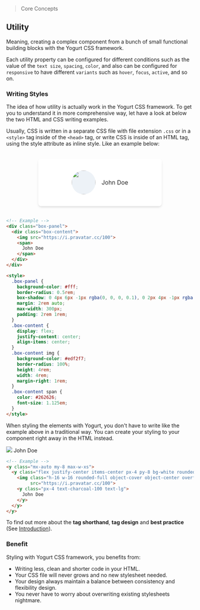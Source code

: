 > Core Concepts

## Utility

Meaning, creating a complex component from a bunch of small functional building blocks with the Yogurt CSS framework.

Each utility property can be configured for different conditions such as the value of the `text size`, `spacing`, `color`, and also can be configured for `responsive` to have different `variants` such as `hover`, `focus`, `active`, and so on.

### Writing Styles

The idea of how utility is actually work in the Yogurt CSS framework. To get you to understand it in more comprehensive way, let have a look at below the two HTML and CSS writing examples.

Usually, CSS is written in a separate CSS file with file extension `.css` or in a `<style>` tag inside of the `<head>` tag, or write CSS is inside of an HTML tag, using the style attribute as inline style. Like an example below:

<div class="box-panel">
  <div class="box-content">
    <img src="https://i.pravatar.cc/100">
    <span>
      John Doe
    </span>
  </div>
</div>

<style>
  .box-panel {
    background-color: #fff;
    border-radius: 0.5rem;
    box-shadow: 0 4px 6px -1px rgba(0, 0, 0, 0.1), 0 2px 4px -1px rgba(0, 0, 0, 0.06);
    margin: 2rem auto;
    max-width: 300px;
    padding: 2rem 1rem;
  }
  .box-content {
    display: flex;
    justify-content: center;
    align-items: center;
  }
  .box-content img {
    background-color: #edf2f7;
    border-radius: 100%;
    height: 4rem;
    width: 4rem;
    margin-right: 1rem;
  }
  .box-content span {
    color: #262626;
    font-size: 1.125em;
  }
</style>

```html
<!-- Example -->
<div class="box-panel">
  <div class="box-content">
    <img src="https://i.pravatar.cc/100">
    <span>
      John Doe
    </span>
  </div>
</div>

<style>
  .box-panel {
    background-color: #fff;
    border-radius: 0.5rem;
    box-shadow: 0 4px 6px -1px rgba(0, 0, 0, 0.1), 0 2px 4px -1px rgba(0, 0, 0, 0.06);
    margin: 2rem auto;
    max-width: 300px;
    padding: 2rem 1rem;
  }
  .box-content {
    display: flex;
    justify-content: center;
    align-items: center;
  }
  .box-content img {
    background-color: #edf2f7;
    border-radius: 100%;
    height: 4rem;
    width: 4rem;
    margin-right: 1rem;
  }
  .box-content span {
    color: #262626;
    font-size: 1.125em;
  }
</style>
```

When styling the elements with Yogurt, you don't have to write like the example above in a traditional way. You can create your styling to your component right away in the HTML instead. 

<y class="mx-auto my-8 max-w-xs">
  <y class="flex justify-center items-center px-4 py-8 bg-white rounded-lg shadow-md">
    <img class="h-16 w-16 rounded-full object-cover object-center overflow-hidden"
         src="https://i.pravatar.cc/100">
    <y class="px-4 text-charcoal-100 text-lg">
      John Doe
    </y>
  </y>
</y>

```html
<!-- Example -->
<y class="mx-auto my-8 max-w-xs">
  <y class="flex justify-center items-center px-4 py-8 bg-white rounded-lg shadow-md">
    <img class="h-16 w-16 rounded-full object-cover object-center overflow-hidden"
         src="https://i.pravatar.cc/100">
    <y class="px-4 text-charcoal-100 text-lg">
      John Doe
    </y>
  </y>
</y>
```

To find out more about the **tag shorthand**, **tag design** and **best practice** (See [Introduction](../introduction.md)).

### Benefit

Styling with Yogurt CSS framework, you benefits from:

- Writing less, clean and shorter code in your HTML.
- Your CSS file will never grows and no new stylesheet needed.
- Your design always maintain a balance between consistency and flexibility design.
- You never have to worry about overwriting existing stylesheets nightmare.
